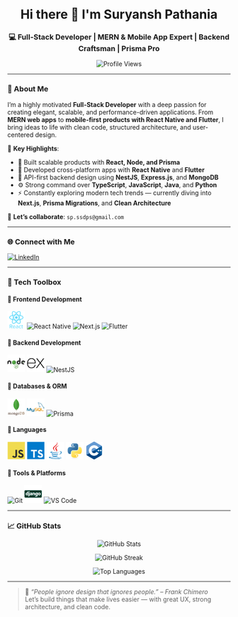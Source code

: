 <h1 align="center">Hi there 👋 I'm Suryansh Pathania</h1>

<h3 align="center">💻 Full-Stack Developer | MERN & Mobile App Expert | Backend Craftsman | Prisma Pro</h3>

<p align="center">
  <img src="https://komarev.com/ghpvc/?username=suryanshpathania&label=Profile%20views&color=0e75b6&style=flat" alt="Profile Views" />
</p>

---

### 🚀 About Me

I’m a highly motivated **Full-Stack Developer** with a deep passion for creating elegant, scalable, and performance-driven applications. From **MERN web apps** to **mobile-first products with React Native and Flutter**, I bring ideas to life with clean code, structured architecture, and user-centered design.

📌 **Key Highlights**:
- 🔧 Built scalable products with **React, Node, and Prisma**
- 📱 Developed cross-platform apps with **React Native** and **Flutter**
- 🔐 API-first backend design using **NestJS**, **Express.js**, and **MongoDB**
- ⚙️ Strong command over **TypeScript**, **JavaScript**, **Java**, and **Python**
- ⚡ Constantly exploring modern tech trends — currently diving into **Next.js**, **Prisma Migrations**, and **Clean Architecture**

💌 **Let’s collaborate**: `sp.ssdps@gmail.com`

---

### 🌐 Connect with Me

<p align="left">
  <a href="https://www.linkedin.com/in/suryanshpathania/" target="_blank">
    <img src="https://raw.githubusercontent.com/rahuldkjain/github-profile-readme-generator/master/src/images/icons/Social/linked-in-alt.svg" alt="LinkedIn" height="30" width="40"/>
  </a>
</p>

---

### 🧰 Tech Toolbox

#### 🔷 **Frontend Development**
<p>
  <img src="https://raw.githubusercontent.com/devicons/devicon/master/icons/react/react-original-wordmark.svg" alt="React" width="40" height="40"/>
  <img src="https://reactnative.dev/img/header_logo.svg" alt="React Native" width="40" height="40"/>
  <img src="https://cdn.worldvectorlogo.com/logos/nextjs-2.svg" alt="Next.js" width="40" height="40"/>
  <img src="https://cdn.worldvectorlogo.com/logos/flutter.svg" alt="Flutter" width="40" height="40"/>
</p>

#### 🔷 **Backend Development**
<p>
  <img src="https://raw.githubusercontent.com/devicons/devicon/master/icons/nodejs/nodejs-original-wordmark.svg" alt="Node.js" width="40" height="40"/>
  <img src="https://raw.githubusercontent.com/devicons/devicon/master/icons/express/express-original.svg" alt="Express.js" width="40" height="40"/>
  <img src="https://nestjs.com/img/logo-small.svg" alt="NestJS" width="40" height="40"/>
</p>

#### 🔷 **Databases & ORM**
<p>
  <img src="https://raw.githubusercontent.com/devicons/devicon/master/icons/mongodb/mongodb-original-wordmark.svg" alt="MongoDB" width="40" height="40"/>
  <img src="https://raw.githubusercontent.com/devicons/devicon/master/icons/mysql/mysql-original-wordmark.svg" alt="MySQL" width="40" height="40"/>
  <img src="https://avatars.githubusercontent.com/u/17219288?s=200&v=4" alt="Prisma" width="40" height="40"/>
</p>

#### 🔷 **Languages**
<p>
  <img src="https://raw.githubusercontent.com/devicons/devicon/master/icons/javascript/javascript-original.svg" alt="JavaScript" width="40" height="40"/>
  <img src="https://raw.githubusercontent.com/devicons/devicon/master/icons/typescript/typescript-original.svg" alt="TypeScript" width="40" height="40"/>
  <img src="https://raw.githubusercontent.com/devicons/devicon/master/icons/java/java-original.svg" alt="Java" width="40" height="40"/>
  <img src="https://raw.githubusercontent.com/devicons/devicon/master/icons/python/python-original.svg" alt="Python" width="40" height="40"/>
  <img src="https://raw.githubusercontent.com/devicons/devicon/master/icons/cplusplus/cplusplus-original.svg" alt="C++" width="40" height="40"/>
</p>

#### 🔷 **Tools & Platforms**
<p>
  <img src="https://www.vectorlogo.zone/logos/git-scm/git-scm-icon.svg" alt="Git" width="40" height="40"/>
  <img src="https://raw.githubusercontent.com/devicons/devicon/master/icons/django/django-original.svg" alt="Django" width="40" height="40"/>
  <img src="https://avatars.githubusercontent.com/u/44036562?s=200&v=4" alt="VS Code" width="40" height="40"/>
</p>

---

### 📈 GitHub Stats

<p align="center">
  <img src="https://github-readme-stats.vercel.app/api?username=suryanshpathania&show_icons=true&theme=tokyonight" alt="GitHub Stats"/>
</p>

<p align="center">
  <img src="https://github-readme-streak-stats.herokuapp.com/?user=suryanshpathania&theme=tokyonight" alt="GitHub Streak"/>
</p>

<p align="center">
  <img src="https://github-readme-stats.vercel.app/api/top-langs?username=suryanshpathania&layout=compact&theme=tokyonight" alt="Top Languages"/>
</p>

---

> 🧠 *“People ignore design that ignores people.” – Frank Chimero*  
> Let’s build things that make lives easier — with great UX, strong architecture, and clean code.

